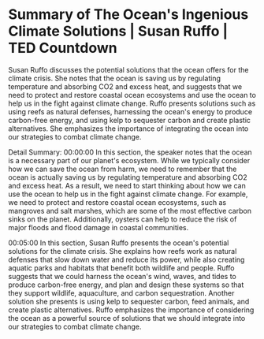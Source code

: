 # Summary of The Ocean's Ingenious Climate Solutions | Susan Ruffo | TED Countdown

Susan Ruffo discusses the potential solutions that the ocean offers for the climate crisis. She notes that the ocean is saving us by regulating temperature and absorbing CO2 and excess heat, and suggests that we need to protect and restore coastal ocean ecosystems and use the ocean to help us in the fight against climate change. Ruffo presents solutions such as using reefs as natural defenses, harnessing the ocean's energy to produce carbon-free energy, and using kelp to sequester carbon and create plastic alternatives. She emphasizes the importance of integrating the ocean into our strategies to combat climate change.

Detail Summary: 
00:00:00
In this section, the speaker notes that the ocean is a necessary part of our planet's ecosystem. While we typically consider how we can save the ocean from harm, we need to remember that the ocean is actually saving us by regulating temperature and absorbing CO2 and excess heat. As a result, we need to start thinking about how we can use the ocean to help us in the fight against climate change. For example, we need to protect and restore coastal ocean ecosystems, such as mangroves and salt marshes, which are some of the most effective carbon sinks on the planet. Additionally, oysters can help to reduce the risk of major floods and flood damage in coastal communities.

00:05:00
In this section, Susan Ruffo presents the ocean's potential solutions for the climate crisis. She explains how reefs work as natural defenses that slow down water and reduce its power, while also creating aquatic parks and habitats that benefit both wildlife and people. Ruffo suggests that we could harness the ocean's wind, waves, and tides to produce carbon-free energy, and plan and design these systems so that they support wildlife, aquaculture, and carbon sequestration. Another solution she presents is using kelp to sequester carbon, feed animals, and create plastic alternatives. Ruffo emphasizes the importance of considering the ocean as a powerful source of solutions that we should integrate into our strategies to combat climate change.

